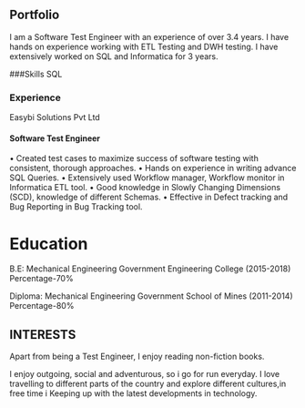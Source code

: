 ## Portfolio

I am a Software Test Engineer with an experience of over 3.4 years. I have hands on experience working with ETL Testing and DWH testing. I have extensively worked on SQL and Informatica for 3 years.

###Skills 
SQL

### Experience
Easybi Solutions Pvt Ltd
#### Software Test Engineer
•	Created test cases to maximize success of software testing with consistent, thorough approaches.
•	Hands on experience in writing advance SQL Queries.
•	Extensively used Workflow manager, Workflow monitor in Informatica ETL tool.
•	Good knowledge in Slowly Changing Dimensions (SCD), knowledge of different Schemas.
•	Effective in Defect tracking and Bug Reporting in Bug Tracking tool.

# Education

B.E: Mechanical Engineering
Government Engineering College (2015-2018)
Percentage-70%

Diploma: Mechanical Engineering
Government School of Mines (2011-2014)
Percentage-80%

## INTERESTS
Apart from being a Test Engineer, I enjoy reading non-fiction books.

I enjoy outgoing, social and adventurous, so i go for run everyday. I love travelling to different parts of the country and explore different cultures,in free time i Keeping up with the latest developments in technology.




